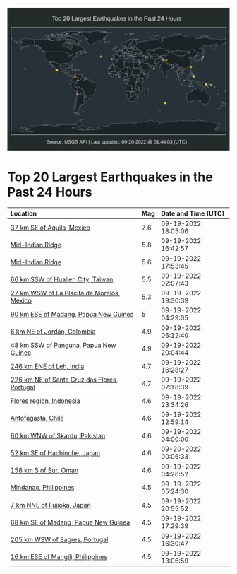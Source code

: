 ![Map](./map.png)

# Top 20 Largest Earthquakes in the Past 24 Hours

| Location | Mag | Date and Time (UTC) |
|:---|:---|:---|
| [37 km SE of Aquila, Mexico](https://earthquake.usgs.gov/earthquakes/eventpage/us7000i9bw) | 7.6 | 09-19-2022 18:05:06 |
| [Mid-Indian Ridge](https://earthquake.usgs.gov/earthquakes/eventpage/us7000i9bi) | 5.8 | 09-19-2022 16:42:57 |
| [Mid-Indian Ridge](https://earthquake.usgs.gov/earthquakes/eventpage/us7000i9bx) | 5.6 | 09-19-2022 17:53:45 |
| [66 km SSW of Hualien City, Taiwan](https://earthquake.usgs.gov/earthquakes/eventpage/us7000i96l) | 5.5 | 09-19-2022 02:07:43 |
| [27 km WSW of La Placita de Morelos, Mexico](https://earthquake.usgs.gov/earthquakes/eventpage/us7000i9cl) | 5.3 | 09-19-2022 19:30:39 |
| [90 km ESE of Madang, Papua New Guinea](https://earthquake.usgs.gov/earthquakes/eventpage/us7000i979) | 5 | 09-19-2022 04:29:05 |
| [6 km NE of Jordán, Colombia](https://earthquake.usgs.gov/earthquakes/eventpage/us7000i97s) | 4.9 | 09-19-2022 06:12:40 |
| [48 km SSW of Panguna, Papua New Guinea](https://earthquake.usgs.gov/earthquakes/eventpage/us7000i9cy) | 4.9 | 09-19-2022 20:04:44 |
| [246 km ENE of Leh, India](https://earthquake.usgs.gov/earthquakes/eventpage/us7000i9bf) | 4.7 | 09-19-2022 16:28:27 |
| [226 km NE of Santa Cruz das Flores, Portugal](https://earthquake.usgs.gov/earthquakes/eventpage/us7000i98b) | 4.7 | 09-19-2022 07:18:39 |
| [Flores region, Indonesia](https://earthquake.usgs.gov/earthquakes/eventpage/us7000i9ec) | 4.6 | 09-19-2022 23:34:26 |
| [Antofagasta, Chile](https://earthquake.usgs.gov/earthquakes/eventpage/us7000i99a) | 4.6 | 09-19-2022 12:59:14 |
| [60 km WNW of Skardu, Pakistan](https://earthquake.usgs.gov/earthquakes/eventpage/us7000i975) | 4.6 | 09-19-2022 04:00:00 |
| [52 km SE of Hachinohe, Japan](https://earthquake.usgs.gov/earthquakes/eventpage/us7000i9ej) | 4.6 | 09-20-2022 00:06:33 |
| [158 km S of Sur, Oman](https://earthquake.usgs.gov/earthquakes/eventpage/us7000i978) | 4.6 | 09-19-2022 04:26:52 |
| [Mindanao, Philippines](https://earthquake.usgs.gov/earthquakes/eventpage/us7000i97l) | 4.5 | 09-19-2022 05:24:30 |
| [7 km NNE of Fujioka, Japan](https://earthquake.usgs.gov/earthquakes/eventpage/us7000i9d8) | 4.5 | 09-19-2022 20:55:52 |
| [68 km SE of Madang, Papua New Guinea](https://earthquake.usgs.gov/earthquakes/eventpage/us7000i9bm) | 4.5 | 09-19-2022 17:29:39 |
| [205 km WSW of Sagres, Portugal](https://earthquake.usgs.gov/earthquakes/eventpage/us7000i9bg) | 4.5 | 09-19-2022 16:30:47 |
| [16 km ESE of Mangili, Philippines](https://earthquake.usgs.gov/earthquakes/eventpage/us7000i99d) | 4.5 | 09-19-2022 13:06:59 |
